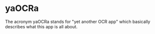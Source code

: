 # yaOCRa
The acronym yaOCRa stands for "yet another OCR app" which basically describes what this app is all about.